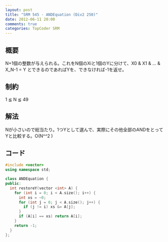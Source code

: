 ```yaml
---
layout: post
title: "SRM 545 - ANDEquation (Div2 250)"
date: 2012-06-11 20:00
comments: true
categories: TopCoder SRM
---
```


## 概要
N+1個の整数が与えられる。これをN個のXiと1個のYに分けて、X0 & X1 & ... & X_N-1 = Y とできるのであればYを、できなければ-1を返せ。

## 制約
1 ≦ N ≦ 49

## 解法
Nが小さいので総当たり。1つYとして選んで、実際にその他全部のANDをとってYと比較する。O(N^^2 )

## コード
``` cpp
#include <vector>
using namespace std;

class ANDEquation {
public:
  int restoreY(vector <int> A) {
    for (int i = 0; i < A.size(); i++) {
      int xs = ~0;
      for (int j = 0; j < A.size(); j++) {
        if (j != i) xs &= A[j];
      }
      if (A[i] == xs) return A[i];
    }
    return -1;
  }
};
```
